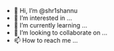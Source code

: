 - 👋 Hi, I’m @shr1shannu
- 👀 I’m interested in ...
- 🌱 I’m currently learning ...
- 💞️ I’m looking to collaborate on ...
- 📫 How to reach me ...

<!---
shr1shannu/shr1shannu is a ✨ special ✨ repository because its `README.md` (this file) appears on your GitHub profile.
You can click the Preview link to take a look at your changes.
--->

